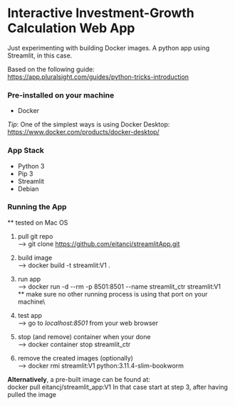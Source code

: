 # Interactive Investment-Growth Calculation Web App 

Just experimenting with building Docker images. A python app using Streamlit, in this case.

Based on the following guide:\
https://app.pluralsight.com/guides/python-tricks-introduction

### Pre-installed on your machine
- Docker

*Tip*: One of the simplest ways is using Docker Desktop:\
https://www.docker.com/products/docker-desktop/
### App Stack
- Python 3
- Pip 3
- Streamlit
- Debian


### Running the App
** tested on Mac OS

1. pull git repo\
--> git clone https://github.com/eitancj/streamlitApp.git

2. build image\
--> docker build -t streamlit:V1 .

3. run app\
--> docker run -d --rm -p 8501:8501 --name streamlit_ctr streamlit:V1
\
** make sure no other running process is using that port on your machine\

4. test app\
--> go to *localhost:8501* from your web browser

5. stop (and remove) container when your done\
--> docker container stop streamlit_ctr

6. remove the created images (optionally)\
--> docker rmi streamlit:V1 python:3.11.4-slim-bookworm

**Alternatively**, a pre-built image can be found at:\
docker pull eitancj/streamlit_app:V1
In that case start at step 3, after having pulled the image